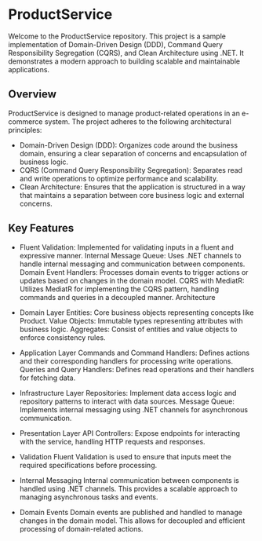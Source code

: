 # ProductService

Welcome to the ProductService repository. This project is a sample implementation of Domain-Driven Design (DDD), Command Query Responsibility Segregation (CQRS), and Clean Architecture using .NET. It demonstrates a modern approach to building scalable and maintainable applications.

 ## Overview

ProductService is designed to manage product-related operations in an e-commerce system. The project adheres to the following architectural principles:

- Domain-Driven Design (DDD): Organizes code around the business domain, ensuring a clear separation of concerns and encapsulation of business logic.
- CQRS (Command Query Responsibility Segregation): Separates read and write operations to optimize performance and scalability.
- Clean Architecture: Ensures that the application is structured in a way that maintains a separation between core business logic and external concerns.

## Key Features

- Fluent Validation: Implemented for validating inputs in a fluent and expressive manner.
Internal Message Queue: Uses .NET channels to handle internal messaging and communication between components.
Domain Event Handlers: Processes domain events to trigger actions or updates based on changes in the domain model.
CQRS with MediatR: Utilizes MediatR for implementing the CQRS pattern, handling commands and queries in a decoupled manner.
Architecture

- Domain Layer
Entities: Core business objects representing concepts like Product.
Value Objects: Immutable types representing attributes with business logic.
Aggregates: Consist of entities and value objects to enforce consistency rules.

- Application Layer
Commands and Command Handlers: Defines actions and their corresponding handlers for processing write operations.
Queries and Query Handlers: Defines read operations and their handlers for fetching data.

- Infrastructure Layer
Repositories: Implement data access logic and repository patterns to interact with data sources.
Message Queue: Implements internal messaging using .NET channels for asynchronous communication.

- Presentation Layer
API Controllers: Expose endpoints for interacting with the service, handling HTTP requests and responses.

- Validation
Fluent Validation is used to ensure that inputs meet the required specifications before processing.

- Internal Messaging
Internal communication between components is handled using .NET channels. This provides a scalable approach to managing asynchronous tasks and events.

- Domain Events
Domain events are published and handled to manage changes in the domain model. This allows for decoupled and efficient processing of domain-related actions.

